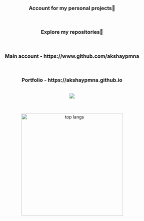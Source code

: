 <div align=center>
  <br/><br/>
  <h3 align="center">Account for my personal projects👾</h3>
  <br/>
  <h3 align="center">Explore my repositories🌟</h3>
  <br/>
  <h3 align="center">Main account - https://www.github.com/akshaypmna</h3>
  <br/>
  <h3 align="center">Portfolio - https://akshaypmna.github.io</h3>
  <br/>

  <img src="https://media.giphy.com/media/ZVik7pBtu9dNS/giphy.gif"/>



  <br/><br/>
  <img width=325 align="center" src="https://github-readme-stats-salesp07.vercel.app/api/top-langs/?username=akshaypmna18&langs_count=8&layout=compact&theme=react&border_radius=10&size_weight=0.5&count_weight=0.5&exclude_repo=github-readme-stats" alt="top langs" />
</div>

<br/><br/>
